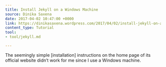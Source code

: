 ```yaml
---
title: Install Jekyll on a Windows Machine
source: Dinika Saxena
date: 2017-04-02 10:47:00 +0000
link: https://dinikasaxena.wordpress.com/2017/04/02/install-jekyll-on-a-windows-machine/
content_type: Tutorial
tool:
- tool/jekyll.md

---
```

The seemingly simple [installation] instructions on the home page of its official website didn’t work for me since I use a Windows machine.





